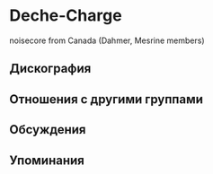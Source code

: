 # Deche-Charge

noisecore from Canada (Dahmer, Mesrine members)

## Дискография


## Отношения с другими группами


## Обсуждения


## Упоминания


